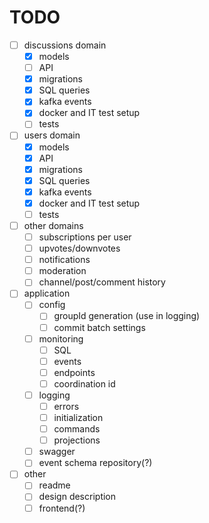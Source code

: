 # TODO

* [ ] discussions domain
  * [x] models
  * [ ] API
  * [x] migrations
  * [x] SQL queries
  * [x] kafka events
  * [x] docker and IT test setup
  * [ ] tests
* [ ] users domain
  * [X] models
  * [x] API
  * [x] migrations
  * [x] SQL queries
  * [x] kafka events
  * [x] docker and IT test setup
  * [ ] tests
* [ ] other domains
  * [ ] subscriptions per user
  * [ ] upvotes/downvotes
  * [ ] notifications
  * [ ] moderation
  * [ ] channel/post/comment history
* [ ] application
  * [ ] config
    * [ ] groupId generation (use in logging)
    * [ ] commit batch settings
  * [ ] monitoring
    * [ ] SQL
    * [ ] events
    * [ ] endpoints
    * [ ] coordination id
  * [ ] logging
    * [ ] errors
    * [ ] initialization
    * [ ] commands
    * [ ] projections
  * [ ] swagger
  * [ ] event schema repository(?)
* [ ] other
  * [ ] readme
  * [ ] design description
  * [ ] frontend(?)
